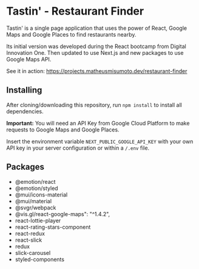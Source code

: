 # Tastin' - Restaurant Finder

Tastin' is a single page application that uses the power of React, Google Maps and Google Places to find restaurants nearby.

Its initial version was developed during the React bootcamp from Digital Innovation One. Then updated to use Next.js and new packages to use Google Maps API.

See it in action: https://projects.matheusmisumoto.dev/restaurant-finder

## Installing

After cloning/downloading this repository, run `npm install` to install all dependencies.

**Important:** You will need an API Key from Google Cloud Platform to make requests to Google Maps and Google Places.

Insert the environment variable `NEXT_PUBLIC_GOOGLE_API_KEY` with your own API key in your server configuration or within a `/.env` file.

## Packages

- @emotion/react
- @emotion/styled
- @mui/icons-material
- @mui/material
- @svgr/webpack
- @vis.gl/react-google-maps": "^1.4.2",
- react-lottie-player
- react-rating-stars-component
- react-redux
- react-slick
- redux
- slick-carousel
- styled-components